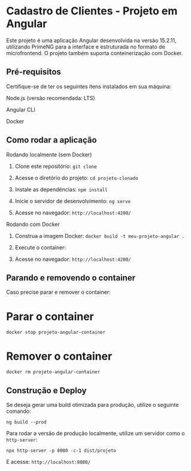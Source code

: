 # Cadastro de Clientes - Projeto em Angular

Este projeto é uma aplicação Angular desenvolvida na versão 15.2.11, utilizando PrimeNG para a interface e estruturada no formato de microfrontend. O projeto também suporta conteinerização com Docker.

## Pré-requisitos

Certifique-se de ter os seguintes itens instalados em sua máquina:

Node.js (versão recomendada: LTS)

Angular CLI

Docker

## Como rodar a aplicação

Rodando localmente (sem Docker)

1. Clone este repositório:
`git clone`


2. Acesse o diretório do projeto:
`cd projeto-clonado`


3. Instale as dependências:
`npm install`


4. Inicie o servidor de desenvolvimento:
`ng serve`


5. Acesse no navegador:
`http://localhost:4200/`

Rodando com Docker

1. Construa a imagem Docker:
`docker build -t meu-projeto-angular .`


2. Execute o container:


3. Acesse no navegador:
`http://localhost:4200/`

## Parando e removendo o container
Caso precise parar e remover o container:

# Parar o container
`docker stop projeto-angular-container`

# Remover o container
`docker rm projeto-angular-container`

## Construção e Deploy
Se deseja gerar uma build otimizada para produção, utilize o seguinte comando:

`ng build --prod`

Para rodar a versão de produção localmente, utilize um servidor como o `http-server`:

`npx http-server -p 8080 -c-1 dist/projeto`

E acesse:
`http://localhost:8080/`



